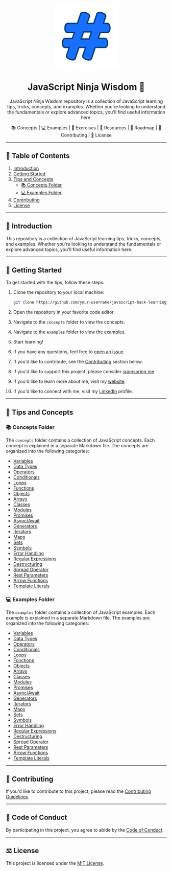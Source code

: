 <div align='center'>

<img src="public/favicon.png" alt="logo" width="200px" height="200px" />

<h1>JavaScript Ninja Wisdom 🚀</h1>
<p>JavaScript Ninja Wisdom repository is a collection of JavaScript learning tips, tricks, concepts, and examples. Whether you're looking to understand the fundamentals or explore advanced topics, you'll find useful information here.

📚 Concepts | 💻 Examples | 📝 Exercises | 📖 Resources | 📌 Roadmap | 🤝 Contributing | 📜 License

</div>

<hr>


## 📔 Table of Contents

1. [Introduction](#introduction)
2. [Getting Started](#getting-started)
3. [Tips and Concepts](#tips-and-concepts)
   - [📚 Concepts Folder](#concepts-folder)
   - [💻 Examples Folder](#examples-folder)
4. [Contributing](#contributing)
5. [License](#license)


<hr>

## 🌟 Introduction

This repository is a collection of JavaScript learning tips, tricks, concepts, and examples. Whether you're looking to understand the fundamentals or explore advanced topics, you'll find useful information here.


<hr>


## 🧰 Getting Started

To get started with the tips, follow these steps:

1. Clone the repository to your local machine:

   ```bash
   git clone https://github.com/your-username/javascript-hack-learning-tips.git
    ```
   
2. Open the repository in your favorite code editor.
3. Navigate to the `concepts` folder to view the concepts.
4. Navigate to the `examples` folder to view the examples.
5. Start learning!
6. If you have any questions, feel free to [open an issue](github.com/your-username/javascript-hack-learning-tips/issues/new).
7. If you'd like to contribute, see the [Contributing](#contributing) section below.
8. If you'd like to support this project, please consider [sponsoring me](github.com/sponsors/your-username).
9. If you'd like to learn more about me, visit my [website](https://your-username.github.io).
10. If you'd like to connect with me, visit my [LinkedIn](https://www.linkedin.com/in/your-username) profile.


<hr>


## 🧠 Tips and Concepts

### 📚 Concepts Folder

The `concepts` folder contains a collection of JavaScript concepts. Each concept is explained in a separate Markdown file. The concepts are organized into the following categories:

- [Variables](concepts/01_variables.md)
- [Data Types](concepts/02_data_types.md)
- [Operators](concepts/03_operators.md)
- [Conditionals](concepts/04_conditionals.md)
- [Loops](concepts/05_loops.md)
- [Functions](concepts/06_functions.md)
- [Objects](concepts/07_objects.md)
- [Arrays](concepts/08_arrays.md)
- [Classes](concepts/09_classes.md)
- [Modules](concepts/10_modules.md)
- [Promises](concepts/11_promises.md)
- [Async/Await](concepts/12_async_await.md)
- [Generators](concepts/13_generators.md)
- [Iterators](concepts/14_iterators.md)
- [Maps](concepts/15_maps.md)
- [Sets](concepts/16_sets.md)
- [Symbols](concepts/17_symbols.md)
- [Error Handling](concepts/18_error_handling.md)
- [Regular Expressions](concepts/19_regular_expressions.md)
- [Destructuring](concepts/20_destructuring.md)
- [Spread Operator](concepts/21_spread_operator.md)
- [Rest Parameters](concepts/22_rest_parameters.md)
- [Arrow Functions](concepts/23_arrow_functions.md)
- [Template Literals](concepts/24_template_literals.md)

### 💻 Examples Folder

The `examples` folder contains a collection of JavaScript examples. Each example is explained in a separate Markdown file. The examples are organized into the following categories:

- [Variables](examples/01_variables.md)
- [Data Types](examples/02_data_types.md)
- [Operators](examples/03_operators.md)
- [Conditionals](examples/04_conditionals.md)
- [Loops](examples/05_loops.md)
- [Functions](examples/06_functions.md)
- [Objects](examples/07_objects.md)
- [Arrays](examples/08_arrays.md)
- [Classes](examples/09_classes.md)
- [Modules](examples/10_modules.md)
- [Promises](examples/11_promises.md)
- [Async/Await](examples/12_async_await.md)
- [Generators](examples/13_generators.md)
- [Iterators](examples/14_iterators.md)
- [Maps](examples/15_maps.md)
- [Sets](examples/16_sets.md)
- [Symbols](examples/17_symbols.md)
- [Error Handling](examples/18_error_handling.md)
- [Regular Expressions](examples/19_regular_expressions.md)
- [Destructuring](examples/20_destructuring.md)
- [Spread Operator](examples/21_spread_operator.md)
- [Rest Parameters](examples/22_rest_parameters.md)
- [Arrow Functions](examples/23_arrow_functions.md)
- [Template Literals](examples/24_template_literals.md)


<hr>

## 👋 Contributing

If you'd like to contribute to this project, please read the [Contributing Guidelines](CONTRIBUTING.md).


<hr>


## 🤝 Code of Conduct

By participating in this project, you agree to abide by the [Code of Conduct](CODE_OF_CONDUCT.md).


<hr>


## ⚖️ License

This project is licensed under the [MIT License](LICENSE).
